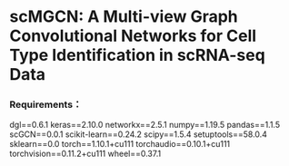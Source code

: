 # scMGCN: A Multi-view Graph Convolutional Networks for Cell Type Identification in scRNA-seq Data
### Requirements：
dgl==0.6.1
keras==2.10.0
networkx==2.5.1
numpy==1.19.5
pandas==1.1.5
scGCN==0.0.1
scikit-learn==0.24.2
scipy==1.5.4
setuptools==58.0.4
sklearn==0.0
torch==1.10.1+cu111
torchaudio==0.10.1+cu111
torchvision==0.11.2+cu111
wheel==0.37.1
